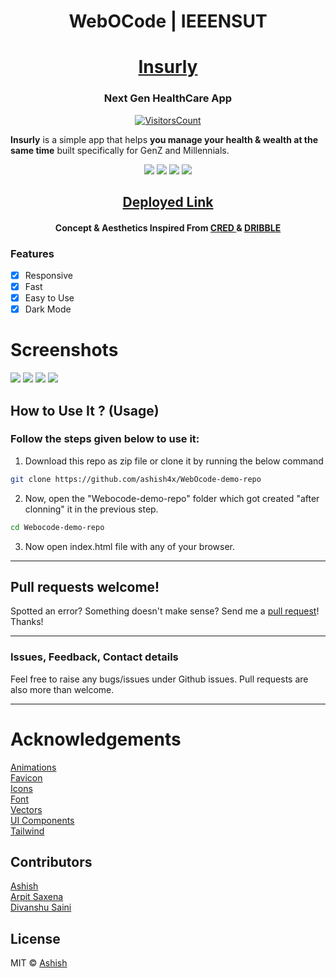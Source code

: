 

<!-- # Insurly- More than a Health Assistant -->
<h1 align="center">WebOCode | IEEENSUT</a></h1>

<h1 align="center"> <a href="https://ashish4x.github.io/WebOcode-demo-repo/" target="_blank"> Insurly</a></h1>
<h3 align="center">Next Gen HealthCare App</h3>

<div align="center">

[![VisitorsCount](https://visitor-badge.laobi.icu/badge?page_id=insurly)](https://github.com/ashish4x/WebOcode-demo-repo)

</div>

**Insurly** is a simple app that helps **you manage your health & wealth at the same time** built specifically for GenZ and Millennials.

<p align="center">
    <a href="https://github.com/ashish4x/WebOcode-demo-repo" alt="Made with Html,CSS,JS">
        <img src="https://forthebadge.com/images/badges/uses-html.svg" /></a>
        <img src="https://forthebadge.com/images/badges/uses-js.svg" /></a>
        <img src="https://forthebadge.com/images/badges/uses-css.svg" /></a>
        <img src="https://forthebadge.com/images/badges/built-with-love.svg" /></a>
        
        
</p>

<h2 align="center"><a href="https://ashish4x.github.io/WebOcode-demo-repo/" target="_blank"> Deployed Link </a></h2>
<h4 align="center"> Concept & Aesthetics Inspired From <a href="https://cred.club" target="_blank">CRED </a> & <a href="https://dribbble.com/shots/15355774-Lifegood-Landing-page/attachments/7116678?mode=media" target="_blank">DRIBBLE  </a></h4>


### Features

- [x] Responsive
- [x] Fast 
- [x] Easy to Use
- [x] Dark Mode

# Screenshots
<img src="https://github.com/ashish4x/WebOcode-demo-repo/blob/main/assets/Screenshots/ss1.png"/>
<img src="https://github.com/ashish4x/WebOcode-demo-repo/blob/main/assets/Screenshots/ss2.png"/>
<img src="https://github.com/ashish4x/WebOcode-demo-repo/blob/main/assets/Screenshots/ss3.png"/>
<img src="https://github.com/ashish4x/WebOcode-demo-repo/blob/main/assets/Screenshots/ss4.png"/>


## How to Use It ? (Usage)

### Follow the steps given below to use it:


1. Download this repo as zip file or clone it by running the below command
```bash
git clone https://github.com/ashish4x/WebOcode-demo-repo
```

2. Now, open the "Webocode-demo-repo" folder which got created "after clonning" it in the previous step.

```bash
cd Webocode-demo-repo
```

3. Now open index.html file with any of your browser.



<hr>

## Pull requests welcome!

Spotted an error? Something doesn't make sense? Send me a [pull
request](https://github.com/ashish4x/WebOcode-demo-repo)! Thanks!

<hr>

### Issues, Feedback, Contact details

Feel free to raise any bugs/issues under Github issues. Pull requests are also more than welcome.

<hr>

# Acknowledgements
[Animations](https://www.lottiefiles.com)<br>
[Favicon](https://iconscout.com/)<br>
[Icons](https://heroicons.com/)<br>
[Font](https://www.dafontfree.io/download/gilroytypefamily/)<br>
[Vectors](https://undraw.co/)<br>
[UI Components](https://tailwindcomponents.com/)<br>
[Tailwind](https://tailwindcss.com/)<br>

## Contributors
[Ashish](https://github.com/ashish4x)<br>
[Arpit Saxena](https://github.com/Aprilfoolian)<br>
[Divanshu Saini](https://github.com/Divanshu-Saini)

## License

MIT  © [Ashish](https://github.com/ashish4x)
